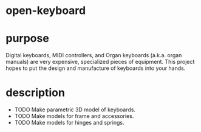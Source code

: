 # open-keyboard

# purpose
Digital keyboards, MIDI controllers, and Organ keyboards (a.k.a. organ manuals) are very expensive, specialized pieces of equipment. This project hopes to put the design and manufacture of keyboards into your hands.

# description
- TODO Make parametric 3D model of keyboards.
- TODO Make models for frame and accessories.
- TODO Make models for hinges and springs. 
